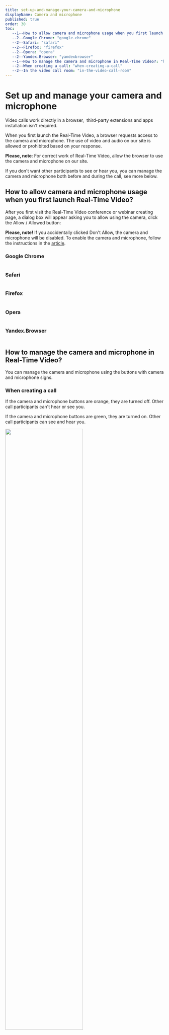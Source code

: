 ```yaml
---
title: set-up-and-manage-your-camera-and-microphone
displayName: Camera and microphone
published: true
order: 30
toc:
   --1--How to allow camera and microphone usage when you first launch Real-Time Video?: "how-to-allow-camera-and-microphone-usage-when-you-first-launch-real-time-video"
   --2--Google Chrome: "google-chrome"
   --2--Safari: "safari"
   --2--Firefox: "firefox"
   --2--Opera: "opera"
   --2--Yandex.Browser: "yandexbrowser"
   --1--How to manage the camera and microphone in Real-Time Video?: "how-to-manage-the-camera-and-microphone-in-real-time-video"
   --2--When creating a call: "when-creating-a-call"
   --2--In the video call room: "in-the-video-call-room"
---
```

# Set up and manage your camera and microphone

Video calls work directly in a browser,  third-party extensions and apps installation isn't required.

When you first launch the Real-Time Video, a browser requests access to the camera and microphone. The use of video and audio on our site is allowed or prohibited based on your response.

**Please, note**: For correct work of Real-Time Video, allow the browser to use the camera and microphone on our site.

If you don't want other participants to see or hear you, you can manage the camera and microphone both before and during the call, see more below.

## How to allow camera and microphone usage when you first launch Real-Time Video?

After you first visit the Real-Time Video conference or webinar creating page, a dialog box will appear asking you to allow using the camera, click the Allow / Allowed button:

**Please, note!** If you accidentally clicked Don't Allow, the camera and microphone will be disabled. To enable the camera and microphone, follow the instructions in the <a href="https://gcore.com/docs/streaming-platform/troubleshooting/real-time-video-issues/fix-the-camera-or-microphone-if-they-do-not-work" target="_blank">article</a>.

### Google Chrome

<img src="https://assets.gcore.pro/docs/streaming-platform/real-time-video/set-up-and-manage-your-camera-and-microphone/_______________________.png" alt="">

### Safari

<img src="https://assets.gcore.pro/docs/streaming-platform/real-time-video/set-up-and-manage-your-camera-and-microphone/Safari_fullscreen.png" alt="">

### Firefox

<img src="https://assets.gcore.pro/docs/streaming-platform/real-time-video/set-up-and-manage-your-camera-and-microphone/firefox_allow__1_.png" alt="">

### Opera

<img src="https://assets.gcore.pro/docs/streaming-platform/real-time-video/set-up-and-manage-your-camera-and-microphone/opera_allow.png" alt="">

### Yandex.Browser

<img src="https://assets.gcore.pro/docs/streaming-platform/real-time-video/set-up-and-manage-your-camera-and-microphone/Yandex_______________.png" alt="">

## How to manage the camera and microphone in Real-Time Video?

You can manage the camera and microphone using the buttons with camera and microphone signs.

### When creating a call

If the camera and microphone buttons are orange, they are turned off. Other call participants can't hear or see you.

If the camera and microphone buttons are green, they are turned on. Other call participants can see and hear you.

<img src="https://assets.gcore.pro/docs/streaming-platform/real-time-video/set-up-and-manage-your-camera-and-microphone/_____________________________.png" alt="" width="70%">

When the camera and microphone are turned on, it is possible to select the required video and sound sources.

To select a video source, click on the arrow to expand the list of available cameras:

<img src="https://assets.gcore.pro/docs/streaming-platform/real-time-video/set-up-and-manage-your-camera-and-microphone/____________________.png" alt="" width="70%">

To select a sound source, click on the arrow to expand the list of available microphones:

<img src="https://assets.gcore.pro/docs/streaming-platform/real-time-video/set-up-and-manage-your-camera-and-microphone/_______________________.png" alt="" width="70%">

### In the video call room

If the camera and microphone buttons are blue, they are turned off. Other call participants can't hear you or see you.

If the camera and microphone buttons are green, they are turned on. Other call participants can see and hear you.

<img src="https://assets.gcore.pro/docs/streaming-platform/real-time-video/set-up-and-manage-your-camera-and-microphone/________________________________.png" alt="" width="70%">

In the mobile version of Real-Time Video, you can change the camera during a call. The camera change button is located to the right of the camera button.

If the camera change button is green, the main camera is on.

<img src="https://assets.gcore.pro/docs/streaming-platform/real-time-video/set-up-and-manage-your-camera-and-microphone/meet________________.jpg" alt="" width="254">

If the camera change button is blue, the front camera is on.

<img src="https://assets.gcore.pro/docs/streaming-platform/real-time-video/set-up-and-manage-your-camera-and-microphone/meet_______.png" alt="" width="253">